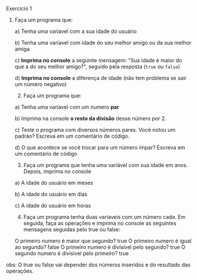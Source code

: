 Exercicio 1

1. Faça um programa que:
    
    a) Tenha uma variavel com a sua idade do usuário
    
    b) Tenha uma variavel com idade do seu melhor amigo ou da sua melhor amiga
    
    c) **Imprima no console** a seguinte mensagem: "Sua idade é maior do que a do seu melhor amigo?", seguido pela resposta (`true` ou `false`)
    
    d) **Imprima no console** a diferença de idade (não tem problema se sair um número negativo)


    2. Faça um programa que:
    
    a) Tenha uma variavel com um numero **par**
    
    b) Imprima na console **o resto da divisão** desse número por 2.
    
    c) Teste o programa com diversos números pares. Você notou um padrão? Escreva em um comentário de código.
    
    d) O que acontece se você trocar para um número ímpar? Escreva em um comentário de código

    3. Faça um programa que tenha uma variável com sua idade em anos. Depois, imprima no console 
    
    a) A idade do usuário em meses
    
    b) A idade do usuário em dias
    
    c) A idade do usuário em horas

    4. Faça um programa tenha duas variaveis com um número cada. Em seguida, faça as operações e imprima no console as seguintes mensagens seguidas pelo true ou false:
    
    O primeiro numero é maior que segundo? true
    O primeiro numero é igual ao segundo? false
    O primeiro numero é divisível pelo segundo? true
    O segundo numero é divisível pelo primeiro? true

obs: O true ou false vai depender dos números inseridos e do resultado das operações.